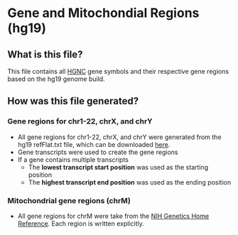 # Gene and Mitochondial Regions (hg19)

## What is this file?

This file contains all [HGNC](http://www.genenames.org/) gene symbols and their respective gene regions based on the hg19 genome build.

## How was this file generated?

### Gene regions for chr1-22, chrX, and chrY

* All gene regions for chr1-22, chrX, and chrY were generated from the hg19 refFlat.txt file, which can be downloaded [here](http://hgdownload.cse.ucsc.edu/goldenPath/hg19/database/refFlat.txt.gz).
* Gene transcripts were used to create the gene regions
* If a gene contains multiple transcripts 
  * The **lowest transcript start position** was used as the starting position
  * The **highest transcript end position** was used as the ending position

### Mitochondrial gene regions (chrM)

* All gene regions for chrM were take from the [NIH Genetics Home Reference](http://ghr.nlm.nih.gov/mitochondrial-dna/show/Genes). Each region is written explicitly.
